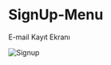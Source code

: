 # SignUp-Menu
E-mail Kayıt Ekranı

![Signup ](https://user-images.githubusercontent.com/111640113/231261634-8922e3ca-28a9-4d07-afe3-f8ca3bd92d74.png)
